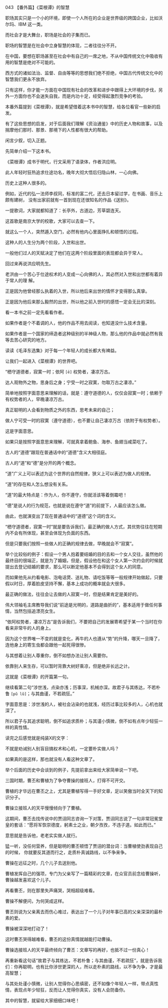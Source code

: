 043 【番外篇】《菜根谭》的智慧



职场其实只是一个小的环境，即使一个人所在的企业是世界级的跨国企业，比如沃尔玛、IBM 这一类。

而社会才是大舞台，职场是社会的子集而已。

职场的智慧是在社会中立身智慧的体现，二者往往分不开。

在中国，要想在职场甚至在社会中有自己的一席之地，不从中国传统文化中吸收有用的智慧是绝对不可能的。

西方式的诸如法治、监督、自由等等的思想我们绝不拒绝，中国古代传统文化中的智慧我们更永不放弃。

只有这样，你才能一方面在中国现有社会的改革和进步中跟得上大环境的步伐，另外一方面你也不会迷失自我，而是内功十足，经受得起激烈竞争的考验。



本番外篇提到《菜根谭》，就是希望借着这本书中的智慧，给各位看官一些新的启发。

有了这些思想的启发，对于后面我们理解《资治通鉴》中的历史人物和故事，以及揣摩他们那时、那景、那境下的人性都有很大的帮助。

闲言少叙，切入正题。



先简单介绍一下这本书。

《菜根谭》成书于明代，行文采用了语录体，作者洪应明。

此人年轻时狂热追求仕途功名，晚年大彻大悟后归隐山林，一心向佛。

历史上这种人很多的。

例如，近代的弘一法师李叔同，标准的富二代，还去日本留过学，在书画、音乐上颇有建树，
没有出家前就有一首到现在还很知名的作品《送别》。

一提歌词，大家就都知道了：长亭外，古道边，芳草碧连天。

这首歌是南京大学的校歌，大家可以去查一下。



就这么一个人，突然遁入空门，必然有他内心里面挣扎和顿悟的过程。

这种人的人生分为两个阶段，入世和出世。

一般他们过人的天赋决定了他们在这两个阶段里面的表现都会异于常人。



回过来再说洪应明先生。

老洪由一个苦心于仕途权术的人变成一心向佛的人，其必然对入世和出世都有着异于常人的理
解。

正是因为他曾经那么执着的入世，所以他后来出世的情怀才变得那么真挚。

正是因为他后来那么毅然的出世，所以他之前入世时的感悟一定会无比的深刻。

看一本书之前一定先看看作者。

如果作者是个不着调的人，他的作品不用去阅读，也知道没什么技术含量。

如果作者是一个国家的缔造者这种级别的半神级人物，那么他的作品中就必然有我等去苦心研究的地方。

读读《毛泽东选集》对于每一个年轻人的成长都大有裨益。

让我们一起进入《菜根谭》的世界吧。



“栖守道德者，寂寞一时；依阿 `[ē]` 权势者，凄凉万古。

达人观物外之物，思身后之身；宁受一时之寂寞，勿取万古之凄凉。”



简单地按照字面意思来理解的话，就是：遵守道德的人，仅仅会寂寞一时；依赖于有权势者的人，早晚凄凉万古。

真正聪明的人会看到物质之外的东西，思考未来的自己；

做人宁可受一时的寂寞（遵守道德），也不要让自己凄凉万古（依附于有权势者）。

这是字面意思。



如果只是按照字面意思来理解，可就真拿着鲍鱼、海参、鱼翅当咸菜吃了。

古人的“道德”跟现在普通话中的“道德”含义大相径庭。

古人的“道”和“德”是分开的两个概念。



“道”广义上可以表述为这个世界的自然规律，狭义上可以表述为做人的规律。

“道”的存在和人怎么想没有关系。

“道”的最大特点是：作为人，你不遵守，你就活该等着倒霉吧！



“德”是说人的行为规范，也就是说在遵守“道”的前提下，人最应该怎么做。

由此，也就演变出了现在普通话中的“道德”这个词的含义。

“栖守道德者，寂寞一时”就是要告诉我们，最正确的做人方式，其优势往往在短期内不会有所体现，甚至会体现为负面的东西。

但是只要我们按照一些做人的正确的规律去做，早晚就会不“寂寞”。



举个比较俗的例子：假设一个男人抱着要结婚的目的去和一个女人交往，虽然他的最终目的很端正，就是为了婚姻，但是，假设他在和这个女人第一次约会的时候就提出去登记结婚的要求，那么可以断定他基本不会得到这个女人的同意。

而如果他先从约看电影、泡电话煲、送礼物、请吃饭等等一般规律开始做起，只要假以时日，厚着脸皮坚持不懈，基本上成功的概率就会大很多。

最正确的做法，往往会让去做的人寂寞一时，但是结果肯定是美好的。

伟大领袖毛主席教导我们说“前途是光明的，道路是曲折的”，基本适用于做任何事情，当然包括追漂亮女生。



“依阿权势者，凄凉万古”是告诉我们，不要把自己的发展寄希望于某一个当时在你看来非常牛的人的身上。

因为这个世界唯一不变的就是变化，再牛的人也遵从“势”的升降，哪天一旦降了，连他身上的寄生虫都会跟他一起死得很惨。

与其想着让别人尊重你，倒不如想办法让别人需要你。

依靠别人来生存，可以暂时背靠大树好乘凉，但是绝非长远之计。

这就是《菜根谭》的开篇第一句。



继续看第二句“涉世浅，点染亦浅；历事深，机械亦深。故君子与其练达，不若朴鲁 `[pǔ lǔ]`；与其曲谨，不若疏狂。”

字面意思是：涉世浅的人，被社会沾染的也就浅，经历过事比较多的人，心机也就深了。

所以君子与其追求聪明，倒不如追求质朴；与其谨小慎微，倒不如有点年少轻狂一样的真性情。



读完之后感觉就是纯装X的文字：

不就是劝诫别人别盲目搞权术和心机，一定要朴实做人吗？

如果真的是这样，那也就没有人看这种文章了。



举个后面的历史中会谈到的例子，先提前拿出来给大家简单说一下吧。

三国时期，曹丕和曹植为了争夺曹操的接班人，打得不可开交。

曹植的才华远在曹丕之上，尤其是曹植写得一手好文章，足以笑傲当时全天下的知识分子。

曹操立接班人的天平慢慢倾向于了曹植。

这期间，曹丕去找传说中的贾诩同志咨询一下对策，贾诩同志说了一句非常冠冕堂皇的套话：“愿将军恢崇德度，躬素士之业，朝夕孜孜，不违子道。如此而已。”

意思就是告诉他，老老实实做人就行。

猛一听，没任何营养，但是聪明的曹丕顿悟了贾诩的潜台词：当曹植使劲表现自己的时候，
你就要反其道而行之，走质朴真诚路线，以不争来争。



曹操在远征之时，几个儿子去送别他。

曹植发挥自己的强项，专门为父亲写了一篇精彩的文章，在众官员前念给曹操听，曹操越发喜欢这个儿子。

再看曹丕，则在那里失声痛哭，哭相超级难看。

曹操不解便问，为何哭成这样。

曹丕则说为父亲离去而伤心难过，表达出了一个儿子对年事已高的父亲深深的最朴素的爱。

曹操被深深地打动了！

这时曹丕哭得越难看，曹丕的这份真情就越能打动曹操。

曹操选接班人的天平最终倾向了曹丕：文章写的再好，也抵不过一份真心！



再重新看这句话“故君子与其练达，不若朴鲁；与其曲谨，不若疏狂”，就是告诉我们：你再聪明，也有比你涉世更深的人，所以走朴素的路线，以不争为争，才是最高智慧；

与其处处谨小慎微，让别人觉得你心思缜密，还不如像个年轻人一样，带点真性情，表现点年少轻狂，反而让人觉得你真实，没有人会防备你。

其中的智慧，就留给大家细细口味吧！

